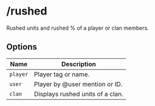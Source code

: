 # /rushed

Rushed units and rushed % of a player or clan members.

## Options

| Name | Description |
|------|-------------|
| `player` | Player tag or name. |
| `user` | Player by @user mention or ID. |
| `clan` | Displays rushed units of a clan. |

